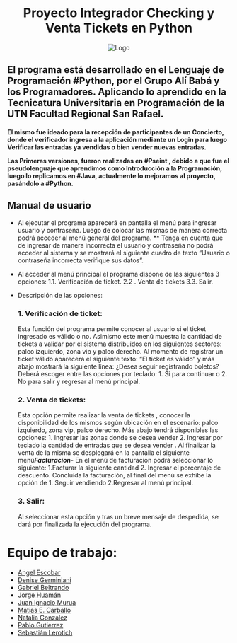 <div align="center">
 
# Proyecto Integrador Checking y Venta Tickets en Python

![Logo](https://i.postimg.cc/CKCJYw7v/alibaba-y-los-programadores.png)
</div>
 
<h2>
 El programa está desarrollado en el Lenguaje de Programación #Python, por el Grupo Alí Babá y los Programadores. Aplicando lo aprendido en la Tecnicatura Universitaria en Programación de la UTN Facultad Regional San Rafael. 
 </h2>
 
 <h4>
 El mismo fue ideado para la recepción de participantes de un Concierto, donde el verificador ingresa a la aplicación mediante un Login para luego Verificar las entradas ya vendidas o bien vender nuevas entradas.

Las Primeras versiones, fueron realizadas en #Pseint , debido a que fue el pseudolenguaje que aprendimos como Introducción a la Programación, luego lo replicamos en #Java, actualmente lo mejoramos al proyecto, pasándolo a #Python.
 </h4>
 

 
 ## Manual de usuario

- Al ejecutar el programa  aparecerá en pantalla el menú para ingresar usuario y contraseña. Luego de colocar las mismas de manera correcta podrá acceder al menú general del programa.
         ** Tenga en cuenta que de ingresar de manera incorrecta el usuario y contraseña no podrá acceder al sistema y se mostrará el siguiente cuadro de texto “Usuario o contraseña incorrecta verifique sus datos”.
      

      
- Al acceder al menú principal el programa dispone de las siguientes 3 opciones:
1.1. Verificación de ticket.
2.2 . Venta de tickets
3.3.  Salir.

- Descripción de las opciones:

    ### 1. Verificación de ticket: 
    Esta función del programa permite conocer al usuario si el ticket ingresado es válido o no. Asimismo este menú muestra la cantidad de tickets a validar por el sistema distribuidos en los siguientes sectores: palco izquierdo, zona vip y palco derecho. Al momento de registrar un ticket válido aparecerá el siguiente texto: “El ticket es válido”  y más abajo mostrará la siguiente línea: ¿Desea seguir registrando boletos? Deberá escoger entre las opciones por teclado: 1. Si para continuar o 2. No para salir y regresar al menú principal.

  ### 2. Venta de tickets: 
  Esta opción permite realizar la venta de tickets , conocer la disponibilidad de los mismos según ubicación en el escenario: palco izquierdo, zona vip, palco derecho. Más abajo tendrá disponibles las opciones: 1. Ingresar las zonas donde se desea vender 2. Ingresar por teclado la cantidad de entradas que se desea vender . Al finalizar la venta de la misma se desplegará en la pantalla el siguiente menú***Facturacion***- En el menú de facturación podrá seleccionar lo siguiente: 1.Facturar la siguiente cantidad 2. Ingresar el porcentaje de descuento. Concluida la facturación, al final del menú se exhibe la opción de 1. Seguir vendiendo 2.Regresar al menú principal.


  ### 3. Salir: 
  Al seleccionar esta opción y tras un breve mensaje de despedida, se dará por finalizada la ejecución del programa.

# Equipo de trabajo:

 - [Angel Escobar](https://github.com/angesc2022)
 - [Denise Germiniani](https://github.com/DenuArg)
 - [Gabriel Beltrando](https://github.com/Gabibelt)
 - [Jorge Huamán](https://github.com/JheikHp)
 - [Juan Ignacio Murua](https://github.com/JuanIgnaMurua)
 - [Matias E. Carballo](https://github.com/lokywolf2295)
 - [Natalia Gonzalez](https://github.com/Natalia24v)
 - [Pablo Gutierrez](https://github.com/PabloYR16)
 - [Sebastián Lerotich](https://github.com/SebaLerotich)







